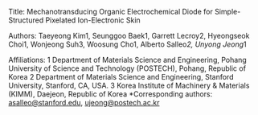 Title: Mechanotransducing Organic Electrochemical Diode for Simple-Structured Pixelated Ion-Electronic Skin 

Authors: Taeyeong Kim1, Seunggoo Baek1, Garrett Lecroy2, Hyeongseok Choi1, Wonjeong Suh3, Woosung Cho1, Alberto Salleo*2, Unyong Jeong*1

Affiliations:
1 Department of Materials Science and Engineering, Pohang University of Science and Technology (POSTECH), Pohang, Republic of Korea
2 Department of Materials Science and Engineering, Stanford University, Stanford, CA, USA.
3 Korea Institute of Machinery & Materials (KIMM), Daejeon, Republic of Korea
*Corresponding authors: asalleo@stanford.edu, ujeong@postech.ac.kr 

